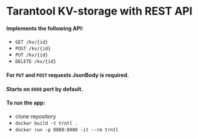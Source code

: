 # Tarantool KV-storage with REST API

#### Implements the following API:
 - `GET /kv/{id}` 
 - `POST /kv/{id}` 
 - `PUT /kv/{id}`
 - `DELETE /kv/{id}`

#### For `PUT` and `POST` requests JsonBody is required.
#### Starts on `8080` port by default.
#### To run the app:
 -  clone repository
 - `docker build -t trntl .`
 - `docker run -p 8080:8080 -it --rm trntl`
